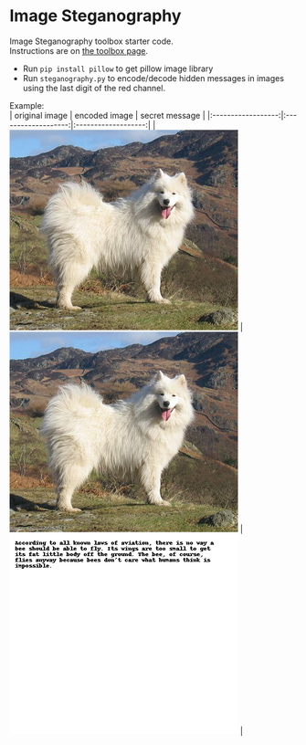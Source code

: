 
# Image Steganography

Image Steganography toolbox starter code.  
Instructions are on [the toolbox page](https://sd2020spring.github.io/toolboxes/image-steganography).  

- Run `pip install pillow` to get pillow image library  
- Run `steganography.py` to encode/decode hidden messages in images using the last digit of the red channel.

Example:  
| original image     |  encoded image      |  secret message     |
|:------------------:|:-------------------:|:-------------------:|
|  ![](images/samples/samoyed_sample.jpg)  |  ![](images/samples/encoded_sample.png)  |  ![](images/samples/decoded_sample.png)  |
